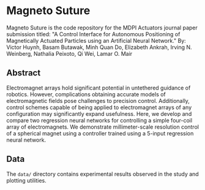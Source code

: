 # Magneto Suture

Magneto Suture is the code repository for the MDPI Actuators journal paper submission titled: "A Control Interface for Autonomous Positioning of Magnetically Actuated Particles using an Artificial Neural Network."
By: Victor Huynh, Basam Butawak, Minh Quan Do, Elizabeth Ankrah, Irving N. Weinberg, Nathalia Peixoto, Qi Wei, Lamar O. Mair

## Abstract

Electromagnet arrays hold significant potential in untethered guidance of robotics. However, complications obtaining accurate models of electromagnetic fields pose challenges to precision control. Additionally, control schemes capable of being applied to electromagnet arrays of any configuration may significantly expand usefulness. Here, we develop and compare two regression neural networks for controlling a simple four-coil array of electromagnets. We demonstrate millimeter-scale resolution control of a spherical magnet using a controller trained using a 5-input regression neural network.

## Data

The `data/` directory contains experimental results observed in the study and plotting utilities.
